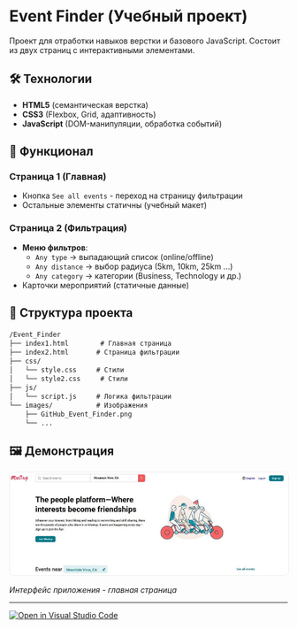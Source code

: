 # Event Finder (Учебный проект)

Проект для отработки навыков верстки и базового JavaScript. Состоит из двух страниц с интерактивными элементами.

## 🛠 Технологии

- **HTML5** (семантическая верстка)
- **CSS3** (Flexbox, Grid, адаптивность)
- **JavaScript** (DOM-манипуляции, обработка событий)

## 🚀 Функционал

### Страница 1 (Главная)

- Кнопка `See all events` - переход на страницу фильтрации
- Остальные элементы статичны (учебный макет)

### Страница 2 (Фильтрация)

- **Меню фильтров**:
  - `Any type` → выпадающий список (online/offline)
  - `Any distance` → выбор радиуса (5km, 10km, 25km ...)
  - `Any category` → категории (Business, Technology и др.)
- Карточки мероприятий (статичные данные)

## 📁 Структура проекта

```
/Event_Finder
├── index1.html        # Главная страница
├── index2.html       # Страница фильтрации
├── css/
│   └── style.css     # Стили
│   └── style2.css     # Стили
├── js/
│   └── script.js     # Логика фильтрации
└── images/           # Изображения
    ├── GitHub_Event_Finder.png
    └── ...
```

## 🖼 Демонстрация

<img src="images/GitHub_Event_Finder.png" width="800" alt="Скриншот интерфейса" style="border-radius: 8px; border: 1px solid #eee;">

_Интерфейс приложения - главная страница_

---

[![Open in Visual Studio Code](https://img.shields.io/badge/-Open%20in%20VSCode-007ACC?logo=visualstudiocode)](https://vscode.dev/github/ваш-логин/Event_Finder)
